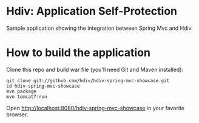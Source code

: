 Hdiv: Application Self-Protection
=================================
Sample application showing the integration between Spring Mvc and Hdiv.

How to build the application
============================
Clone this repo and build war file (you'll need Git and Maven installed):

    git clone git://github.com/hdiv/hdiv-spring-mvc-showcase.git
    cd hdiv-spring-mvc-showcase
    mvn package
    mvn tomcat7:run

Open [http://localhost:8080/hdiv-spring-mvc-showcase](http://localhost:8080/hdiv-spring-mvc-showcase) in your favorite browser.

